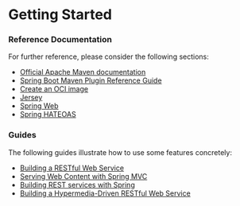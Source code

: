 # Getting Started

### Reference Documentation
For further reference, please consider the following sections:

* [Official Apache Maven documentation](https://maven.apache.org/guides/index.html)
* [Spring Boot Maven Plugin Reference Guide](https://docs.spring.io/spring-boot/docs/2.7.9/maven-plugin/reference/html/)
* [Create an OCI image](https://docs.spring.io/spring-boot/docs/2.7.9/maven-plugin/reference/html/#build-image)
* [Jersey](https://docs.spring.io/spring-boot/docs/2.7.9/reference/htmlsingle/#web.servlet.jersey)
* [Spring Web](https://docs.spring.io/spring-boot/docs/2.7.9/reference/htmlsingle/#web)
* [Spring HATEOAS](https://docs.spring.io/spring-boot/docs/2.7.9/reference/htmlsingle/#web.spring-hateoas)

### Guides
The following guides illustrate how to use some features concretely:

* [Building a RESTful Web Service](https://spring.io/guides/gs/rest-service/)
* [Serving Web Content with Spring MVC](https://spring.io/guides/gs/serving-web-content/)
* [Building REST services with Spring](https://spring.io/guides/tutorials/rest/)
* [Building a Hypermedia-Driven RESTful Web Service](https://spring.io/guides/gs/rest-hateoas/)

